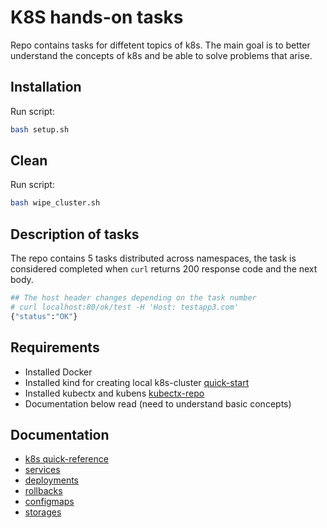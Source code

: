 # K8S hands-on tasks

Repo contains tasks for diffetent topics of k8s. The main goal is to better
understand the concepts of k8s and be able to solve problems that arise.

## Installation

Run script:

```bash
bash setup.sh
```

## Clean

Run script:

```bash
bash wipe_cluster.sh
```

## Description of tasks

The repo contains 5 tasks distributed across namespaces, the task is considered completed
when `curl` returns 200 response code and the next body.

```bash
## The host header changes depending on the task number
# curl localhost:80/ok/test -H 'Host: testapp3.com'
{"status":"OK"}
```

## Requirements

- Installed Docker
- Installed kind for creating local k8s-cluster [quick-start](https://kind.sigs.k8s.io/docs/user/quick-start/)
- Installed kubectx and kubens [kubectx-repo](https://github.com/ahmetb/kubectx)
- Documentation below read (need to understand basic concepts)

## Documentation

- [k8s quick-reference](https://kubernetes.io/docs/reference/kubectl/quick-reference/)
- [services](https://kubernetes.io/docs/concepts/services-networking/service/)
- [deployments](https://kubernetes.io/docs/concepts/workloads/controllers/deployment/)
- [rollbacks](https://learnk8s.io/kubernetes-rollbacks)
- [configmaps](https://kubernetes.io/docs/concepts/configuration/configmap/)
- [storages](https://kubernetes.io/docs/concepts/storage/persistent-volumes/)
